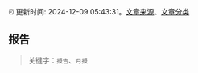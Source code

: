 :alarm_clock: 更新时间: 2024-12-09 05:43:31。[文章来源](/README.md)、[文章分类](/TAGS.md)

## 报告


> 关键字：`报告`、`月报`



